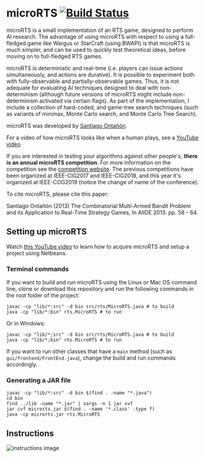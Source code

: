 # microRTS [![Build Status](https://travis-ci.org/douglasrizzo/microrts.svg?branch=master)](https://travis-ci.org/douglasrizzo/microrts)

microRTS is a small implementation of an RTS game, designed to perform AI research. The advantage of using microRTS with respect to using a full-fledged game like Wargus or StarCraft (using BWAPI) is that microRTS is much simpler, and can be used to quickly test theoretical ideas, before moving on to full-fledged RTS games.

microRTS is deterministic and real-time (i.e. players can issue actions simultaneously, and actions are durative). It is possible to experiment both with fully-observable and partially-observable games. Thus, it is not adequate for evaluating AI techniques designed to deal with non-determinism (although future versions of microRTS might include non-determinism activated via certain flags). As part of the implementation, I include a collection of hard-coded, and game-tree search techniques (such as variants of minimax, Monte Carlo search, and Monte Carlo Tree Search).

microRTS was developed by [Santiago Ontañón](https://sites.google.com/site/santiagoontanonvillar/Home). 

For a video of how microRTS looks like when a human plays, see a [YouTube video](https://www.youtube.com/watch?v=ZsKKAoiD7B0)

If you are interested in testing your algorithms against other people's, **there is an annual microRTS competition**. For more information on the competition see the [competition website](https://sites.google.com/site/micrortsaicompetition/home). The previous competitions have been organized at IEEE-CIG2017 and IEEE-CIG2018, and this year it's organized at IEEE-COG2019 (notice the change of name of the conference).

To cite microRTS, please cite this paper:

Santiago Ontañón (2013) The Combinatorial Multi-Armed Bandit Problem and its Application to Real-Time Strategy Games, In AIIDE 2013. pp. 58 - 64.

## Setting up microRTS

Watch [this YouTube video](https://www.youtube.com/watch?v=_jVOMNqw3Qs) to learn how to acquire microRTS and setup a project using Netbeans.

### Terminal commands

If you want to build and run microRTS using the Linux or Mac OS command line, clone or download this repository and run the following commands in the root folder of the project:

```shell
javac -cp "lib/*:src" -d bin src/rts/MicroRTS.java # to build
java -cp "lib/*:bin" rts.MicroRTS # to run
```

Or in Windows:

```shell
javac -cp "lib/*;src" -d bin src/rts/MicroRTS.java # to build
java -cp "lib/*;bin" rts.MicroRTS # to run
```

If you want to run other classes that have a `main` method (such as `gui/frontend/FrontEnd.java`), change the build and run commands accordingly.

### Generating a JAR file

```shell
javac -cp "lib/*:src" -d bin $(find . -name "*.java")
cd bin
find ../lib -name "*.jar" | xargs -n 1 jar xvf
jar cvf microrts.jar $(find . -name '*.class' -type f)
java -cp microrts.jar rts.MicroRTS
```

## Instructions

![instructions image](https://raw.githubusercontent.com/santiontanon/microrts/master/help.png)
